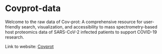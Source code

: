 # Covprot-data
Welcome to the raw data of Cov-prot: A comprehensive resource for user-friendly search, visualization, and accessibility to mass spectrometry-based host proteomics data of SARS-CoV-2 infected patients to support COVID-19 research.

Link to website: [Covprot](https://covprot.org)
